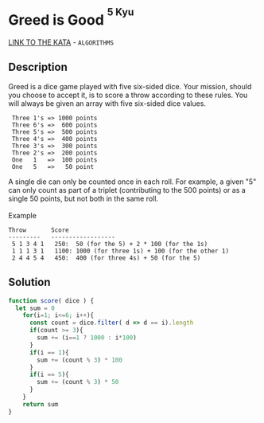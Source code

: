 # Greed is Good <sup><sup>5 Kyu</sup></sup>
[LINK TO THE KATA](https://www.codewars.com/kata/5270d0d18625160ada0000e4) - `ALGORITHMS`


## Description
Greed is a dice game played with five six-sided dice. Your mission, should you choose to accept it, is to score a throw according to these rules. You will always be given an array with five six-sided dice values.
```
 Three 1's => 1000 points
 Three 6's =>  600 points
 Three 5's =>  500 points
 Three 4's =>  400 points
 Three 3's =>  300 points
 Three 2's =>  200 points
 One   1   =>  100 points
 One   5   =>   50 point
```
A single die can only be counted once in each roll. For example, a given "5" can only count as part of a triplet (contributing to the 500 points) or as a single 50 points, but not both in the same roll.
<br /><br />
Example
```
Throw       Score
---------   ------------------
 5 1 3 4 1   250:  50 (for the 5) + 2 * 100 (for the 1s)
 1 1 1 3 1   1100: 1000 (for three 1s) + 100 (for the other 1)
 2 4 4 5 4   450:  400 (for three 4s) + 50 (for the 5)
```

## Solution
```javascript
function score( dice ) {
  let sum = 0
    for(i=1; i<=6; i++){
      const count = dice.filter( d => d == i).length
      if(count >= 3){
        sum += (i==1 ? 1000 : i*100)
      }
      if(i == 1){
        sum += (count % 3) * 100 
      }
      if(i == 5){
        sum += (count % 3) * 50
      }
    }
    return sum
}
```
